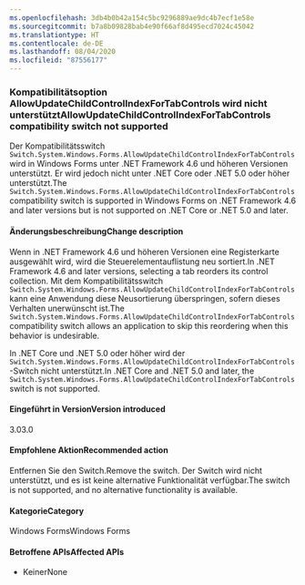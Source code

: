 ```yaml
---
ms.openlocfilehash: 3db4b0b42a154c5bc9296889ae9dc4b7ecf1e58e
ms.sourcegitcommit: b7a8b09828bab4e90f66af8d495ecd7024c45042
ms.translationtype: HT
ms.contentlocale: de-DE
ms.lasthandoff: 08/04/2020
ms.locfileid: "87556177"
---
```

### <a name="allowupdatechildcontrolindexfortabcontrols-compatibility-switch-not-supported"></a><span data-ttu-id="eaeb6-101">Kompatibilitätsoption AllowUpdateChildControlIndexForTabControls wird nicht unterstützt</span><span class="sxs-lookup"><span data-stu-id="eaeb6-101">AllowUpdateChildControlIndexForTabControls compatibility switch not supported</span></span>

<span data-ttu-id="eaeb6-102">Der Kompatibilitätsswitch `Switch.System.Windows.Forms.AllowUpdateChildControlIndexForTabControls` wird in Windows Forms unter .NET Framework 4.6 und höheren Versionen unterstützt. Er wird jedoch nicht unter .NET Core oder .NET 5.0 oder höher unterstützt.</span><span class="sxs-lookup"><span data-stu-id="eaeb6-102">The `Switch.System.Windows.Forms.AllowUpdateChildControlIndexForTabControls` compatibility switch is supported in Windows Forms on .NET Framework 4.6 and later versions but is not supported on .NET Core or .NET 5.0 and later.</span></span>

#### <a name="change-description"></a><span data-ttu-id="eaeb6-103">Änderungsbeschreibung</span><span class="sxs-lookup"><span data-stu-id="eaeb6-103">Change description</span></span>

<span data-ttu-id="eaeb6-104">Wenn in .NET Framework 4.6 und höheren Versionen eine Registerkarte ausgewählt wird, wird die Steuerelementauflistung neu sortiert.</span><span class="sxs-lookup"><span data-stu-id="eaeb6-104">In .NET Framework 4.6 and later versions, selecting a tab reorders its control collection.</span></span> <span data-ttu-id="eaeb6-105">Mit dem Kompatibilitätsswitch `Switch.System.Windows.Forms.AllowUpdateChildControlIndexForTabControls` kann eine Anwendung diese Neusortierung überspringen, sofern dieses Verhalten unerwünscht ist.</span><span class="sxs-lookup"><span data-stu-id="eaeb6-105">The `Switch.System.Windows.Forms.AllowUpdateChildControlIndexForTabControls` compatibility switch allows an application to skip this reordering when this behavior is undesirable.</span></span>

<span data-ttu-id="eaeb6-106">In .NET Core und .NET 5.0 oder höher wird der `Switch.System.Windows.Forms.AllowUpdateChildControlIndexForTabControls`-Switch nicht unterstützt.</span><span class="sxs-lookup"><span data-stu-id="eaeb6-106">In .NET Core and .NET 5.0 and later, the `Switch.System.Windows.Forms.AllowUpdateChildControlIndexForTabControls` switch is not supported.</span></span>

#### <a name="version-introduced"></a><span data-ttu-id="eaeb6-107">Eingeführt in Version</span><span class="sxs-lookup"><span data-stu-id="eaeb6-107">Version introduced</span></span>

<span data-ttu-id="eaeb6-108">3.0</span><span class="sxs-lookup"><span data-stu-id="eaeb6-108">3.0</span></span>

#### <a name="recommended-action"></a><span data-ttu-id="eaeb6-109">Empfohlene Aktion</span><span class="sxs-lookup"><span data-stu-id="eaeb6-109">Recommended action</span></span>

<span data-ttu-id="eaeb6-110">Entfernen Sie den Switch.</span><span class="sxs-lookup"><span data-stu-id="eaeb6-110">Remove the switch.</span></span> <span data-ttu-id="eaeb6-111">Der Switch wird nicht unterstützt, und es ist keine alternative Funktionalität verfügbar.</span><span class="sxs-lookup"><span data-stu-id="eaeb6-111">The switch is not supported, and no alternative functionality is available.</span></span>

#### <a name="category"></a><span data-ttu-id="eaeb6-112">Kategorie</span><span class="sxs-lookup"><span data-stu-id="eaeb6-112">Category</span></span>

<span data-ttu-id="eaeb6-113">Windows Forms</span><span class="sxs-lookup"><span data-stu-id="eaeb6-113">Windows Forms</span></span>

#### <a name="affected-apis"></a><span data-ttu-id="eaeb6-114">Betroffene APIs</span><span class="sxs-lookup"><span data-stu-id="eaeb6-114">Affected APIs</span></span>

- <span data-ttu-id="eaeb6-115">Keiner</span><span class="sxs-lookup"><span data-stu-id="eaeb6-115">None</span></span>

<!-- 

#### Affected APIs

- Not detectable via API analysis

-->
